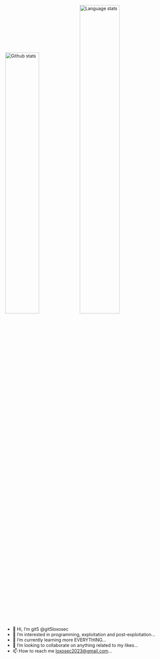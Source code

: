 <img src="https://github-readme-stats.vercel.app/api?username=git5loxosec&count_private=true&show_icons=true" width="46%" alt="Github stats" />&nbsp;<img src="https://github-readme-stats.vercel.app/api/top-langs/?username=git5loxosec&layout=compact" width="50%" alt="Language stats" />
- 👋 Hi, I’m git5 @git5loxosec
- 👀 I’m interested in programming, exploitation and post-exploitation...
- 🌱 I’m currently learning more EVERYTHING...
- 💞️ I’m looking to collaborate on anything related to my likes...
- 📫 How to reach me loxosec2023@gmail.com...

<!---
git5loxosec/git5loxosec is a ✨ special ✨ repository because its `README.md` (this file) appears on your GitHub profile.
You can click the Preview link to take a look at your changes.
--->
